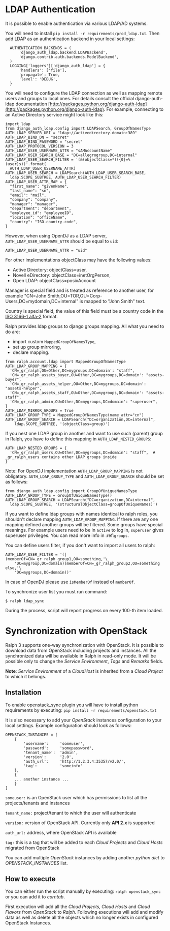 # LDAP Authentication

It is possible to enable authentication via various LDAP/AD systems.

You will need to install ``pip install -r requirements/prod_ldap.txt``.
Then add LDAP as an authentication backend in your local settings:

```python3
  AUTHENTICATION_BACKENDS = (
      'django_auth_ldap.backend.LDAPBackend',
      'django.contrib.auth.backends.ModelBackend',
  )
  LOGGING['loggers']['django_auth_ldap'] = {
      'handlers': ['file'],
      'propagate': True,
      'level': 'DEBUG',
  }
```

You will need to configure the LDAP connection as well as mapping remote users
and groups to local ones. For details consult the official django-auth-ldap
documentation [http://packages.python.org/django-auth-ldap](http://packages.python.org/django-auth-ldap).
For example, connecting to an Active Directory service might look like this:

```python3
import ldap
from django_auth_ldap.config import LDAPSearch, GroupOfNamesType
AUTH_LDAP_SERVER_URI = "ldap://activedirectory.domain:389"
AUTH_LDAP_BIND_DN = "secret"
AUTH_LDAP_BIND_PASSWORD = "secret"
AUTH_LDAP_PROTOCOL_VERSION = 3
AUTH_LDAP_USER_USERNAME_ATTR = "sAMAccountName"
AUTH_LDAP_USER_SEARCH_BASE = "DC=allegrogroup,DC=internal"
AUTH_LDAP_USER_SEARCH_FILTER = '(&(objectClass=*)({0}=%(user)s))'.format(
  AUTH_LDAP_USER_USERNAME_ATTR)
AUTH_LDAP_USER_SEARCH = LDAPSearch(AUTH_LDAP_USER_SEARCH_BASE,
  ldap.SCOPE_SUBTREE, AUTH_LDAP_USER_SEARCH_FILTER)
AUTH_LDAP_USER_ATTR_MAP = {
  "first_name": "givenName",
  "last_name": "sn",
  "email": "mail",
  "company": "company",
  "manager": "manager",
  "department": "department",
  "employee_id": "employeeID",
  "location": "officeName",
  "country": "ISO-country-code",
}
```

However, when using OpenDJ as a LDAP server, ``AUTH_LDAP_USER_USERNAME_ATTR`` should be equal to ``uid``:

```python3
AUTH_LDAP_USER_USERNAME_ATTR = "uid"
```

For other implementations objectClass may have the following values:

 * Active Directory: objectClass=user,
 * Novell eDirectory: objectClass=inetOrgPerson,
 * Open LDAP: objectClass=posixAccount

Manager is special field and is treated as reference to another user,
for example "CN=John Smith,OU=TOR,OU=Corp-Users,DC=mydomain,DC=internal"
is mapped to "John Smith" text.

Country is special field, the value of this field must be a country code in the
[ISO 3166-1 alfa-2](https://en.wikipedia.org/wiki/ISO_3166-1_alpha-2) format.

Ralph provides ldap groups to django groups mapping. All what you need to
do are:

 * import custom ``MappedGroupOfNamesType``,
 * set up group mirroring,
 * declare mapping.

```python3
from ralph.account.ldap import MappedGroupOfNamesType
AUTH_LDAP_GROUP_MAPPING = {
  'CN=_gr_ralph,OU=Other,DC=mygroups,DC=domain': "staff",
  'CN=_gr_ralph_assets_buyer,OU=Other,DC=mygroups,DC=domain': "assets-buyer",
  'CN=_gr_ralph_assets_helper,OU=Other,DC=mygroups,DC=domain': "assets-helper",
  'CN=_gr_ralph_assets_staff,OU=Other,DC=mygroups,DC=domain': "assets-staff",
  'CN=_gr_ralph_admin,OU=Other,DC=mygroups,DC=domain': "superuser",
}
AUTH_LDAP_MIRROR_GROUPS = True
AUTH_LDAP_GROUP_TYPE = MappedGroupOfNamesType(name_attr="cn")
AUTH_LDAP_GROUP_SEARCH = LDAPSearch("DC=organization,DC=internal",
    ldap.SCOPE_SUBTREE, '(objectClass=group)')
```

If you nest one LDAP group in another and want to use such (parent) group
in Ralph, you have to define this mapping in ``AUTH_LDAP_NESTED_GROUPS``:

```python3
AUTH_LDAP_NESTED_GROUPS = {
  'CN=_gr_ralph_users,OU=Other,DC=mygroups,DC=domain': "staff",  # _gr_ralph_users contains other LDAP groups inside
}
```

Note: For OpenDJ implementation ``AUTH_LDAP_GROUP_MAPPING`` is not obligatory. ``AUTH_LDAP_GROUP_TYPE`` and ``AUTH_LDAP_GROUP_SEARCH`` should be set as follows:

```python3
from django_auth_ldap.config import GroupOfUniqueNamesType
AUTH_LDAP_GROUP_TYPE = GroupOfUniqueNamesType()
AUTH_LDAP_GROUP_SEARCH = LDAPSearch("DC=organization,DC=internal",
  ldap.SCOPE_SUBTREE, '(structuralObjectClass=groupOfUniqueNames)')
```

If you want to define ldap groups with names identical to ralph roles, you
shouldn't declare mapping ``AUTH_LDAP_GROUP_MAPPING``. If there are any one
mapping defined another groups will be filtered. Some groups have
special meanings. For example users need to be in ``active`` to log in,
``superuser`` gives superuser privileges. You can read more info
in :ref:`groups`.

You can define users filter, if you don't want to import all users to ralph:

```python3
AUTH_LDAP_USER_FILTER = '(|(memberOf=CN=_gr_ralph_group1,OU=something,'\
    'DC=mygroup,DC=domain)(memberOf=CN=_gr_ralph_group2,OU=something else,'\
    'DC=mygroups,DC=domain))'
```

In case of OpenDJ please use ``isMemberOf`` instead of ``memberOf``.

To synchronize user list you must run command:

    $ ralph ldap_sync

During the process, script will report progress on every 100-th item loaded.

# Synchronization with OpenStack

Ralph 3 supports one-way synchronization with OpenStack. It is possible to
download data from OpenStack including projects and instances. All the
synchronized data will be available in Ralph in read-only mode. It will be
possible only to change the _Service Environment_, _Tags_ and _Remarks_ fields.

**Note**: _Service Environment_ of a _CloudHost_ is inherited from a
_Cloud Project_ to which it belongs.

## Installation

To enable openstack_sync plugin you will have to install python requirements
by executing: ``pip install -r requirements/openstack.txt``

It is also necessary to add your _OpenStack_ instances configuration to your
local settings.
Example configuration should look as follows:
```python3
OPENSTACK_INSTANCES = [
    {
        'username':     'someuser',
        'password':     'somepassword',
        'tenant_name':  'admin',
        'version':      '2.0',
        'auth_url':     'http://1.2.3.4:35357/v2.0/',
        'tag':          'someinfo'
    },
    {
    ... another instance ...
    }
]
```

``someuser:`` is an OpenStack user which has permissions to list all the
projects/tenants and instances

``tenant_name:`` project/tenant to which the user will authenticate

``version:`` version of OpenStack API. Currently only **API 2.x** is
supported

``auth_url:`` address, where OpenStack API is available

``tag:`` this is a tag that will be added to each _Cloud Projects_ and _Cloud
Hosts_ migrated from OpenStack

You can add multiple _OpenStack_ instances by adding another _python dict_ to
_OPENSTACK_INSTANCES_ list.

## How to execute

You can either run the script manually by executing: ``ralph openstack_sync``
or you can add it to _corntab_.

First execution will add all the _Cloud Projects_, _Cloud Hosts_ and _Cloud
Flavors_ from _OpenStack_ to _Ralph_. Following executions will add and modify
data as well as delete all the objects which no longer exists in configured
OpenStack Instances.
